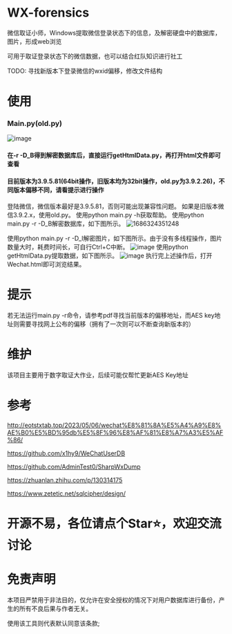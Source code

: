 # WX-forensics
微信取证小师，Windows提取微信登录状态下的信息，及解密硬盘中的数据库，图片，形成web浏览

可用于取证登录状态下的微信数据，也可以结合红队知识进行社工

TODO: 寻找新版本下登录微信的wxid偏移，修改文件结构


# 使用
### Main.py(old.py)
![image](https://github.com/i-Corner/WX-forensics/assets/80880063/520ab926-7a07-456a-8623-3ce4caebf834)
#### 在-r -D_B得到解密数据库后，直接运行getHtmlData.py，再打开html文件即可查看
#### 目前版本为3.9.5.81(64bit操作，旧版本均为32bit操作，old.py为3.9.2.26)，不同版本偏移不同，请看提示进行操作

登陆微信，微信版本最好是3.9.5.81，否则可能出现兼容性问题。
如果是旧版本微信3.9.2.x，使用old.py。
使用python main.py -h获取帮助。
使用python main.py -r -D_B解密数据库，如下图所示。
![1686324351248](https://github.com/i-Corner/WX-forensics/assets/82853570/de0cc569-d18a-40f6-b145-388be2fd751e)

使用python main.py -r -D_I解密图片，如下图所示。由于没有多线程操作，图片数量大时，耗费时间长，可自行Ctrl+C中断。
![image](https://github.com/i-Corner/WX-forensics/assets/82853570/aae5a0b7-2158-49d5-b8f3-cf0f50f28b6e)
使用python getHtmlData.py提取数据，如下图所示。
![image](https://github.com/i-Corner/WX-forensics/assets/82853570/db907ff3-4645-4f31-82f7-db627522218c)
执行完上述操作后，打开Wechat.html即可浏览结果。

# 提示
若无法运行main.py -r命令，请参考pdf寻找当前版本的偏移地址，而AES key地址则需要寻找网上公布的偏移（拥有了一次则可以不断查询新版本的）

# 维护
该项目主要用于数字取证大作业，后续可能仅帮忙更新AES Key地址

# 参考
http://eotstxtab.top/2023/05/06/wechat%E8%81%8A%E5%A4%A9%E8%AE%B0%E5%BD%95db%E5%8F%96%E8%AF%81%E8%A7%A3%E5%AF%86/

https://github.com/x1hy9/WeChatUserDB

https://github.com/AdminTest0/SharpWxDump

https://zhuanlan.zhihu.com/p/130314175

https://www.zetetic.net/sqlcipher/design/

# 开源不易，各位请点个Star⭐，欢迎交流讨论

# 免责声明
本项目严禁用于非法目的，仅允许在安全授权的情况下对用户数据库进行备份，产生的所有不良后果与作者无关。

使用该工具则代表默认同意该条款;
